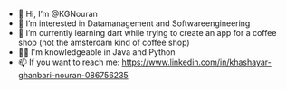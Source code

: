 - 👋 Hi, I’m @KGNouran 
- 👀 I’m interested in Datamanagement and Softwareengineering 
- 🌱 I’m currently learning dart while trying to create an app for a coffee shop (not the amsterdam kind of coffee shop)
- 👨‍💻 I'm knowledgeable in Java and Python 
- 📫 If you want to reach me: https://www.linkedin.com/in/khashayar-ghanbari-nouran-086756235

<!---
KGNouran/KGNouran is a ✨ special ✨ repository because its `README.md` (this file) appears on your GitHub profile.
You can click the Preview link to take a look at your changes.
--->

